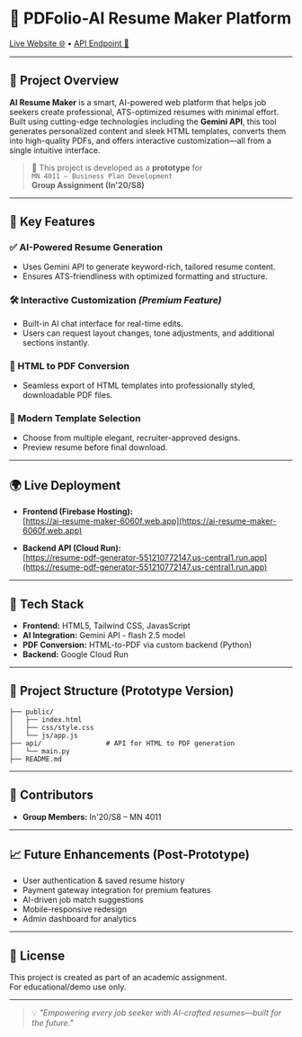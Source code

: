 # 💼 PDFolio-AI Resume Maker Platform

[Live Website 🌐](https://ai-resume-maker-6060f.web.app) • [API Endpoint 🔗](https://resume-pdf-generator-551210772147.us-central1.run.app/docs)

---

## 📌 Project Overview

**AI Resume Maker** is a smart, AI-powered web platform that helps job seekers create professional, ATS-optimized resumes with minimal effort. Built using cutting-edge technologies including the **Gemini API**, this tool generates personalized content and sleek HTML templates, converts them into high-quality PDFs, and offers interactive customization—all from a single intuitive interface.

> 🧪 This project is developed as a **prototype** for  
> `MN 4011 – Business Plan Development`  
> **Group Assignment (In'20/S8)**  


---

## 🚀 Key Features

### ✅ AI-Powered Resume Generation
- Uses Gemini API to generate keyword-rich, tailored resume content.
- Ensures ATS-friendliness with optimized formatting and structure.

### 🛠️ Interactive Customization *(Premium Feature)*
- Built-in AI chat interface for real-time edits.
- Users can request layout changes, tone adjustments, and additional sections instantly.

### 📄 HTML to PDF Conversion
- Seamless export of HTML templates into professionally styled, downloadable PDF files.

### 🎨 Modern Template Selection
- Choose from multiple elegant, recruiter-approved designs.
- Preview resume before final download.

---

## 🌍 Live Deployment

- **Frontend (Firebase Hosting):**  
  [https://ai-resume-maker-6060f.web.app](https://ai-resume-maker-6060f.web.app)

- **Backend API (Cloud Run):**  
  [https://resume-pdf-generator-551210772147.us-central1.run.app](https://resume-pdf-generator-551210772147.us-central1.run.app)

---

## 🧰 Tech Stack

- **Frontend:** HTML5, Tailwind CSS, JavasScript
- **AI Integration:** Gemini API - flash 2.5 model 
- **PDF Conversion:** HTML-to-PDF via custom backend (Python)
- **Backend:** Google Cloud Run

---

## 📂 Project Structure (Prototype Version)

```
├── public/              
│   ├── index.html       
│   ├── css/style.css              
│   └── js/app.js           
├── api/                # API for HTML to PDF generation
│   └── main.py            
├── README.md              

```

---

## 👥 Contributors

- **Group Members:** In'20/S8 – MN 4011

---

## 📈 Future Enhancements (Post-Prototype)

- User authentication & saved resume history
- Payment gateway integration for premium features
- AI-driven job match suggestions
- Mobile-responsive redesign
- Admin dashboard for analytics

---

## 📜 License

This project is created as part of an academic assignment.  
For educational/demo use only.

---

> 💡 *"Empowering every job seeker with AI-crafted resumes—built for the future."*
